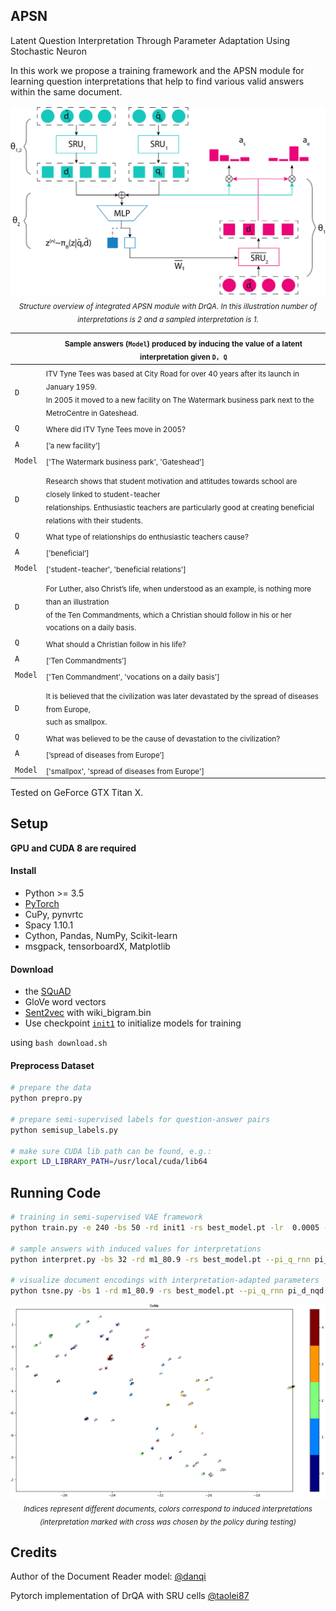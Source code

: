 ## APSN
Latent Question Interpretation Through Parameter Adaptation Using Stochastic Neuron 

In this work we propose a training framework and the APSN module for learning question interpretations that help
to find various valid answers within the same document. 
<p align="center">
<img width=690 src="imgs/apsn.jpg"><br>
<i><sub>Structure overview of integrated APSN module with DrQA. In this illustration number of interpretations is 2 and a sampled interpretation is 1.</sub></i><br>
</p>

|| <sub>Sample answers (`Model`) produced by inducing the value of a latent interpretation given `D, Q`</sub>|
| --- | --- |
| `D` | <sub>ITV Tyne Tees was based at City Road for over 40 years after its launch in January 1959.<br>In 2005 it moved to a new facility on The Watermark business park next to the MetroCentre in Gateshead.</sub>|
| `Q` | <sub>Where did ITV Tyne Tees move in 2005?</sub>|
| `A` | <sub>[’a new facility’]</sub> |
| `Model` | <sub>['The Watermark business park', 'Gateshead']</sub> |
|||
| `D` | <sub>Research shows that student motivation and attitudes towards school are closely linked to student-teacher<br> relationships. Enthusiastic teachers are particularly good at creating beneficial relations with their students.</sub>|
| `Q` | <sub>What type of relationships do enthusiastic teachers cause?</sub>|
| `A` | <sub>[’beneficial’]</sub> |
| `Model` | <sub>['student-teacher', 'beneficial relations']</sub> |
|||
| `D` | <sub>For Luther, also Christ’s life, when understood as an example, is nothing more than an illustration<br>of the Ten Commandments, which a Christian should follow in his or her vocations on a daily basis.</sub>|
| `Q` | <sub>What should a Christian follow in his life?</sub>|
| `A` | <sub>[’Ten Commandments’]</sub> |
| `Model` | <sub>['Ten Commandment', 'vocations on a daily basis']</sub> |
|||
| `D` | <sub>It is believed that the civilization was later devastated by the spread of diseases from Europe,<br>such as smallpox.</sub>|
| `Q` | <sub>What was believed to be the cause of devastation to the civilization?</sub>|
| `A` | <sub>[’spread of diseases from Europe’]</sub> |
| `Model` | <sub>['smallpox', 'spread of diseases from Europe']</sub> |

Tested on GeForce GTX Titan X.

## Setup
**GPU and CUDA 8 are required**

#### Install
 
 - Python >= 3.5 
 - [PyTorch](http://pytorch.org/)
 - CuPy, pynvrtc
 - Spacy 1.10.1
 - Cython, Pandas, NumPy, Scikit-learn
 - msgpack, tensorboardX, Matplotlib
 
 #### Download 
 
 - the [SQuAD](https://rajpurkar.github.io/SQuAD-explorer/)
 - GloVe word vectors 
 - [Sent2vec](https://github.com/epfml/sent2vec) with wiki_bigram.bin 
 - Use checkpoint [`init1`](https://drive.google.com/open?id=1pom0i15ztFmC9wie1odjizs_ER00yzzF) to initialize models for training
 
 using `bash download.sh`
 
 #### Preprocess Dataset
 ```bash
# prepare the data
python prepro.py

# prepare semi-supervised labels for question-answer pairs
python semisup_labels.py

# make sure CUDA lib path can be found, e.g.:
export LD_LIBRARY_PATH=/usr/local/cuda/lib64
```

## Running Code
 ```bash
# training in semi-supervised VAE framework
python train.py -e 240 -bs 50 -rd init1 -rs best_model.pt -lr  0.0005 --pi_q_rnn pi_d_nqd --control_d sru_00_kconv5_gram_s_cos --critic_loss --n_actions 5 --vae --semisup --rl_start 80 --rl_tuning pg

# sample answers with induced values for interpretations
python interpret.py -bs 32 -rd m1_80.9 -rs best_model.pt --pi_q_rnn pi_d_nqd --control_d sru_00_kconv5_gram_s_cos --n_actions 5 --vae

# visualize document encodings with interpretation-adapted parameters
python tsne.py -bs 1 -rd m1_80.9 -rs best_model.pt --pi_q_rnn pi_d_nqd --control_d sru_00_kconv5_gram_s_cos --n_actions 5 --vae
 ```
 <p align="center">
<img width=700 src="imgs/tsne.png"><br>
<i><sub>Indices represent different documents, colors correspond to induced interpretations (interpretation marked with cross was chosen by the policy during testing)</sub></i><br>
</p>

## Credits
Author of the Document Reader model: [@danqi](https://github.com/danqi)

Pytorch implementation of DrQA with SRU cells [@taolei87](https://github.com/taolei87/sru/tree/master/DrQA)
